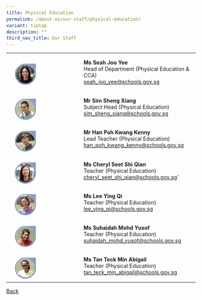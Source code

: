 ```yaml
---
title: Physical Education
permalink: /about-us/our-staff/physical-education/
variant: tiptap
description: ""
third_nav_title: Our Staff
---
```

<table style="minWidth: 75px">
<colgroup>
<col>
<col>
<col>
</colgroup>
<tbody>
<tr>
<td rowspan="1" colspan="1">
<p></p>
</td>
<td rowspan="1" colspan="1">
<p></p>
<div class="isomer-image-wrapper">
<img style="width: 35%;" height="auto" width="100%" alt="" src="/images/Staff Photos/2024 PE/8_TMJC_Staff___PE_Joo_Yee.jpg">
</div>
</td>
<td rowspan="1" colspan="1">
<p><strong>Ms Seah Joo Yee</strong>
<br>Head of Department (Physical Education &amp; CCA)
<br><a href="mailto:seah_joo_yee@schools.gov.sg" rel="noopener noreferrer nofollow" target="_blank">seah_joo_yee@schools.gov.sg</a>
</p>
</td>
</tr>
<tr>
<td rowspan="1" colspan="1">
<p></p>
</td>
<td rowspan="1" colspan="1">
<p></p>
<div class="isomer-image-wrapper">
<img style="width: 35%;" height="auto" width="100%" alt="" src="/images/Staff Photos/2024 PE/8_TMJC_Staff___PE_Sheng_Xiang.jpg">
</div>
</td>
<td rowspan="1" colspan="1">
<p><strong>Mr Sim Sheng Xiang</strong>
<br>Subject Head (Physical Education)
<br><a href="mailto:sim_sheng_xiang@schools.gov.sg" rel="noopener noreferrer nofollow" target="_blank">sim_sheng_xiang@schools.gov.sg</a>
</p>
</td>
</tr>
<tr>
<td rowspan="1" colspan="1">
<p></p>
</td>
<td rowspan="1" colspan="1">
<p></p>
<div class="isomer-image-wrapper">
<img style="width: 35%;" height="auto" width="100%" alt="" src="/images/Staff Photos/2024 PE/8_TMJC_Staff___PE_Kenny.jpg">
</div>
</td>
<td rowspan="1" colspan="1">
<p><strong>Mr Han Poh Kwang Kenny</strong>
<br>Lead Teacher (Physical Education)
<br><a href="mailto:han_poh_kwang_kenny@schools.gov.sg" rel="noopener noreferrer nofollow" target="_blank">han_poh_kwang_kenny@schools.gov.sg</a>
</p>
</td>
</tr>
<tr>
<td rowspan="1" colspan="1">
<p></p>
</td>
<td rowspan="1" colspan="1">
<p></p>
<div class="isomer-image-wrapper">
<img style="width: 35%;" height="auto" width="100%" alt="" src="/images/Staff Photos/2024 PE/8_TMJC_Staff___PE_Cheryl.jpg">
</div>
</td>
<td rowspan="1" colspan="1">
<p><strong>Ms Cheryl Seet Shi Qian</strong>
<br>Teacher (Physical Education)
<br><a href="mailto:Cheryl_Seet_Shi_Qian@schools.gov.sg" rel="noopener noreferrer nofollow" target="_blank">cheryl_seet_shi_qian@schools.gov.sg</a>'</p>
</td>
</tr>
<tr>
<td rowspan="1" colspan="1">
<p></p>
</td>
<td rowspan="1" colspan="1">
<p></p>
<div class="isomer-image-wrapper">
<img style="width: 35%;" height="auto" width="100%" alt="" src="/images/Staff Photos/2024 PE/8_TMJC_Staff___PE_Ying_qi.jpg">
</div>
</td>
<td rowspan="1" colspan="1">
<p><strong>Ms Lee Ying Qi</strong>
<br>Teacher (Physical Education)
<br><a href="mailto:lee_ying_qi@schools.gov.sg" rel="noopener noreferrer nofollow" target="_blank">lee_ying_qi@schools.gov.sg</a>
</p>
</td>
</tr>
<tr>
<td rowspan="1" colspan="1">
<p></p>
</td>
<td rowspan="1" colspan="1">
<p></p>
<div class="isomer-image-wrapper">
<img style="width: 35%;" height="auto" width="100%" alt="" src="/images/Staff Photos/2024 PE/8_TMJC_Staff___PE_Suhaidah.jpg">
</div>
</td>
<td rowspan="1" colspan="1">
<p><strong>Ms Suhaidah Mohd Yusof</strong>
<br>Teacher (Physical Education)
<br><a href="mailto:suhaidah_mohd_yusof@schools.gov.sg" rel="noopener noreferrer nofollow" target="_blank">suhaidah_mohd_yusof@schools.gov.sg</a>
</p>
</td>
</tr>
<tr>
<td rowspan="1" colspan="1">
<p></p>
</td>
<td rowspan="1" colspan="1">
<p></p>
<div class="isomer-image-wrapper">
<img style="width: 35%;" height="auto" width="100%" alt="" src="/images/Staff Photos/2024 PE/8_TMJC_Staff___PE_Abigail.jpg">
</div>
</td>
<td rowspan="1" colspan="1">
<p><strong>Ms Tan Teck Min Abigail</strong>
<br>Teacher (Physical Education)
<br><a href="mailto:tan_teck_min_abigail@schools.gov.sg" rel="noopener noreferrer nofollow" target="_blank">tan_teck_min_abigail@schools.gov.sg</a>
</p>
</td>
</tr>
</tbody>
</table>
<p><a href="https://www.tmjc.moe.edu.sg/about-us/Our-Staff/" rel="noopener noreferrer nofollow" target="_blank">Back</a>
</p>